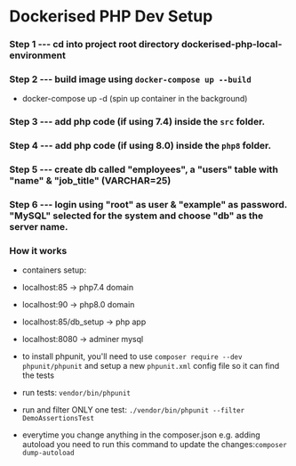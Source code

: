 # Dockerised PHP Dev Setup

### Step 1 --- cd into project root directory dockerised-php-local-environment

### Step 2 --- build image using ```docker-compose up --build```
* docker-compose up -d (spin up container in the background)

### Step 3 --- add php code (if using 7.4) inside the `src` folder.
### Step 4 --- add php code (if using 8.0) inside the `php8` folder.

### Step 5 --- create db called "employees", a "users" table with "name" & "job_title" (VARCHAR=25)
### Step 6 --- login using "root" as user & "example" as password. "MySQL" selected for the system and choose "db" as the server name.

### How it works

* containers setup:
* localhost:85 -> php7.4 domain
* localhost:90 -> php8.0 domain
* localhost:85/db_setup -> php app
* localhost:8080 -> adminer mysql

* to install phpunit, you'll need to use ```composer require --dev phpunit/phpunit``` and setup a new ```phpunit.xml``` config file so it can find the tests
* run tests: ```vendor/bin/phpunit```
* run and filter ONLY one test: ```./vendor/bin/phpunit --filter DemoAssertionsTest```
* everytime you change anything in the composer.json e.g. adding autoload you need to run this command to update the changes:```composer dump-autoload```